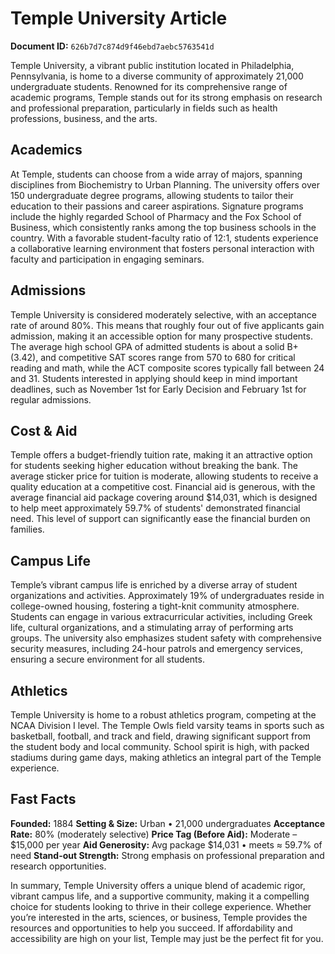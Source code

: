 # Temple University Article

**Document ID:** `626b7d7c874d9f46ebd7aebc5763541d`

Temple University, a vibrant public institution located in Philadelphia, Pennsylvania, is home to a diverse community of approximately 21,000 undergraduate students. Renowned for its comprehensive range of academic programs, Temple stands out for its strong emphasis on research and professional preparation, particularly in fields such as health professions, business, and the arts.

## Academics
At Temple, students can choose from a wide array of majors, spanning disciplines from Biochemistry to Urban Planning. The university offers over 150 undergraduate degree programs, allowing students to tailor their education to their passions and career aspirations. Signature programs include the highly regarded School of Pharmacy and the Fox School of Business, which consistently ranks among the top business schools in the country. With a favorable student-faculty ratio of 12:1, students experience a collaborative learning environment that fosters personal interaction with faculty and participation in engaging seminars.

## Admissions
Temple University is considered moderately selective, with an acceptance rate of around 80%. This means that roughly four out of five applicants gain admission, making it an accessible option for many prospective students. The average high school GPA of admitted students is about a solid B+ (3.42), and competitive SAT scores range from 570 to 680 for critical reading and math, while the ACT composite scores typically fall between 24 and 31. Students interested in applying should keep in mind important deadlines, such as November 1st for Early Decision and February 1st for regular admissions.

## Cost & Aid
Temple offers a budget-friendly tuition rate, making it an attractive option for students seeking higher education without breaking the bank. The average sticker price for tuition is moderate, allowing students to receive a quality education at a competitive cost. Financial aid is generous, with the average financial aid package covering around $14,031, which is designed to help meet approximately 59.7% of students' demonstrated financial need. This level of support can significantly ease the financial burden on families.

## Campus Life
Temple’s vibrant campus life is enriched by a diverse array of student organizations and activities. Approximately 19% of undergraduates reside in college-owned housing, fostering a tight-knit community atmosphere. Students can engage in various extracurricular activities, including Greek life, cultural organizations, and a stimulating array of performing arts groups. The university also emphasizes student safety with comprehensive security measures, including 24-hour patrols and emergency services, ensuring a secure environment for all students.

## Athletics
Temple University is home to a robust athletics program, competing at the NCAA Division I level. The Temple Owls field varsity teams in sports such as basketball, football, and track and field, drawing significant support from the student body and local community. School spirit is high, with packed stadiums during game days, making athletics an integral part of the Temple experience.

## Fast Facts
**Founded:** 1884
**Setting & Size:** Urban • 21,000 undergraduates
**Acceptance Rate:** 80% (moderately selective)
**Price Tag (Before Aid):** Moderate – $15,000 per year
**Aid Generosity:** Avg package $14,031 • meets ≈ 59.7% of need
**Stand-out Strength:** Strong emphasis on professional preparation and research opportunities.

In summary, Temple University offers a unique blend of academic rigor, vibrant campus life, and a supportive community, making it a compelling choice for students looking to thrive in their college experience. Whether you’re interested in the arts, sciences, or business, Temple provides the resources and opportunities to help you succeed. If affordability and accessibility are high on your list, Temple may just be the perfect fit for you.
